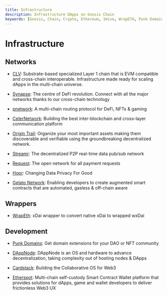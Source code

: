 ```yaml
---
title: Infrastructure 
description: Infrastructure DApps on Gnosis Chain
keywords: [Gnosis, Chain, Crypto, Ethereum, 1Hive, WrapETH, Punk Domains, Origin Trail, Streamr Network, Orchid, Colony, Hopr, DAppNode, Circles, Cardstack, Request]
---
```


# Infrastructure

## Networks

* [CLV](https://clv.org/): Substrate-based specialized Layer 1 chain that is EVM compatible and cross-chain interoperable. Infrastructure made ready for scaling dApps in the multi-chain universe.

* [Synapse](https://synapse.network): The centre of DeFi revolution. Connect with all the major networks thanks to our cross-chain technology

* [pnetwork](https://p.network/): A multi-chain routing protocol for DeFi, NFTs & gaming 

* [CelerNetwork](https://celer.network): Building the best inter-blockchain and cross-layer communication platform

* [Origin Trail](https://origintrail.io/): Organize your most important assets making them discoverable and verifiable using the groundbreaking decentralized network.

* [Streamr](https://streamr.network): The decentralized P2P real-time data pub/sub network

* [Request](https://request.network): The open network for all payment requests 

* [Hopr](https://hoprnet.org): Changing Data Privacy For Good

* [Gelato Network](https://www.gelato.network/): Enabling developers to create augmented smart contracts
that are automated, gasless & off-chain aware

## Wrappers

* [WrapEth](https://wrapeth.com/): xDai wrapper to convert native xDai to wrapped wxDai

## Development

* [Punk Domains](https://punk.domains): Get domain extensions for your DAO or NFT community

* [DAppNode](https://dappnode.io): DAppNode is an OS and hardware to advance decentralization, taking complexity out of hosting nodes & DApps

* [Cardstack](https://cardstack.com): Building the Collaborative OS for Web3

* [Etherspot](https://etherspot.io): Multi-chain self-custody Smart Contract Wallet platform that provides solutions for dApps, game and wallet developers to deliver frictionless Web3 UX
